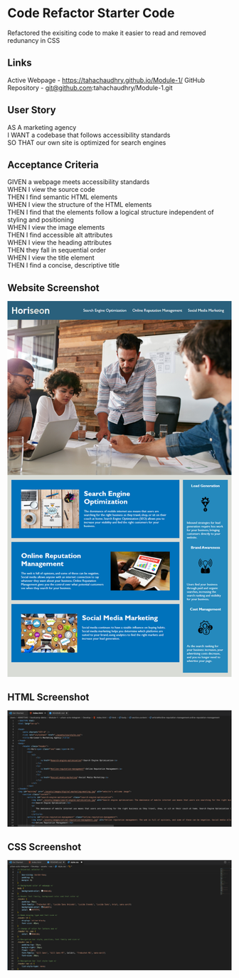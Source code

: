 # Code Refactor Starter Code

Refactored the exisiting code to make it easier to read and removed redunancy in CSS

## Links
Active Webpage - https://tahachaudhry.github.io/Module-1/
GitHub Repository -  git@github.com:tahachaudhry/Module-1.git

## User Story 
AS A marketing agency</br>
I WANT a codebase that follows accessibility standards</br>
SO THAT our own site is optimized for search engines</br>

## Acceptance Criteria 
GIVEN a webpage meets accessibility standards</br>
WHEN I view the source code</br>
THEN I find semantic HTML elements</br>
WHEN I view the structure of the HTML elements</br>
THEN I find that the elements follow a logical structure independent of styling and positioning</br>
WHEN I view the image elements</br>
THEN I find accessible alt attributes</br>
WHEN I view the heading attributes</br>
THEN they fall in sequential order</br>
WHEN I view the title element</br>
THEN I find a concise, descriptive title</br>

## Website Screenshot
![Website!](./urban-octo-telegram/Develop/assets/images/website.png)
## HTML Screenshot
![HTML screenshot!](./urban-octo-telegram/Develop/assets/images/html-screenshot.png)
## CSS Screenshot
![CSS Screenshot!](./urban-octo-telegram/Develop/assets/images/css-screenshot.png)

